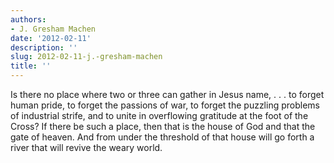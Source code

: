```yaml
---
authors:
- J. Gresham Machen
date: '2012-02-11'
description: ''
slug: 2012-02-11-j.-gresham-machen
title: ''
---
```

Is there no place where two or three can gather in Jesus name, . . . to forget human pride, to forget the passions of war, to forget the puzzling problems of industrial strife, and to unite in overflowing gratitude at the foot of the Cross? If there be such a place, then that is the house of God and that the gate of heaven. And from under the threshold of that house will go forth a river that will revive the weary world.



